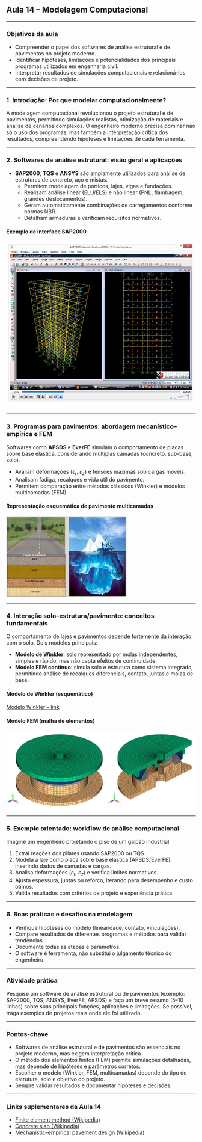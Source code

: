 ## Aula 14 – Modelagem Computacional

---

### Objetivos da aula
- Compreender o papel dos softwares de análise estrutural e de pavimentos no projeto moderno.
- Identificar hipóteses, limitações e potencialidades dos principais programas utilizados em engenharia civil.
- Interpretar resultados de simulações computacionais e relacioná-los com decisões de projeto.

---

### 1. Introdução: Por que modelar computacionalmente?

A modelagem computacional revolucionou o projeto estrutural e de pavimentos, permitindo simulações realistas, otimização de materiais e análise de cenários complexos. O engenheiro moderno precisa dominar não só o uso dos programas, mas também a interpretação crítica dos resultados, compreendendo hipóteses e limitações de cada ferramenta.

---

### 2. Softwares de análise estrutural: visão geral e aplicações

- **SAP2000**, **TQS** e **ANSYS** são amplamente utilizados para análise de estruturas de concreto, aço e mistas.
    - Permitem modelagem de pórticos, lajes, vigas e fundações.
    - Realizam análise linear (ELU/ELS) e não linear (PNL, flambagem, grandes deslocamentos).
    - Geram automaticamente combinações de carregamentos conforme normas NBR.
    - Detalham armaduras e verificam requisitos normativos.

#### Exemplo de interface SAP2000
![SAP2000 Interface](assets/downloads/sap2000-seismic-analysis.png)

---

### 3. Programas para pavimentos: abordagem mecanístico–empírica e FEM

Softwares como **APSDS** e **EverFE** simulam o comportamento de placas sobre base elástica, considerando múltiplas camadas (concreto, sub-base, solo).

- Avaliam deformações ($\varepsilon_t$, $\varepsilon_z$) e tensões máximas sob cargas móveis.
- Analisam fadiga, recalques e vida útil do pavimento.
- Permitem comparação entre métodos clássicos (Winkler) e modelos multicamadas (FEM).

#### Representação esquemática de pavimento multicamadas
![Pavimento multicamadas](assets/downloads/Camadas_estrutura_do_pavimento.jpg)

---

### 4. Interação solo–estrutura/pavimento: conceitos fundamentais

O comportamento de lajes e pavimentos depende fortemente da interação com o solo. Dois modelos principais:
- **Modelo de Winkler**: solo representado por molas independentes, simples e rápido, mas não capta efeitos de continuidade.
- **Modelo FEM contínuo**: simula solo e estrutura como sistema integrado, permitindo análise de recalques diferenciais, contato, juntas e molas de base.

#### Modelo de Winkler (esquemático)
[Modelo Winkler – link](https://www.researchgate.net/publication/301552723/figure/fig1/AS:353361728688129@1461259410003/Figura-1-Modelo-de-Winkler-para-representacao-do-solo.png)

#### Modelo FEM (malha de elementos)
![Malha FEM](assets/downloads/malha-de-modelo-FEM-metodo-dos-elementos-finitos-1.jpg)

---

### 5. Exemplo orientado: workflow de análise computacional

Imagine um engenheiro projetando o piso de um galpão industrial:
1. Extrai reações dos pilares usando SAP2000 ou TQS.
2. Modela a laje como placa sobre base elástica (APSDS/EverFE), inserindo dados de camadas e cargas.
3. Analisa deformações ($\varepsilon_t$, $\varepsilon_z$) e verifica limites normativos.
4. Ajusta espessura, juntas ou reforço, iterando para desempenho e custo ótimos.
5. Valida resultados com critérios de projeto e experiência prática.

---

### 6. Boas práticas e desafios na modelagem

- Verifique hipóteses do modelo (linearidade, contato, vinculações).
- Compare resultados de diferentes programas e métodos para validar tendências.
- Documente todas as etapas e parâmetros.
- O software é ferramenta, não substitui o julgamento técnico do engenheiro.

---

### Atividade prática

Pesquise um software de análise estrutural ou de pavimentos (exemplo: SAP2000, TQS, ANSYS, EverFE, APSDS) e faça um breve resumo (5–10 linhas) sobre suas principais funções, aplicações e limitações. Se possível, traga exemplos de projetos reais onde ele foi utilizado.

---

### Pontos-chave

- Softwares de análise estrutural e de pavimentos são essenciais no projeto moderno, mas exigem interpretação crítica.
- O método dos elementos finitos (FEM) permite simulações detalhadas, mas depende de hipóteses e parâmetros corretos.
- Escolher o modelo (Winkler, FEM, multicamadas) depende do tipo de estrutura, solo e objetivo do projeto.
- Sempre validar resultados e documentar hipóteses e decisões.

---

### Links suplementares da Aula 14

- [Finite element method (Wikipedia)](https://en.wikipedia.org/wiki/Finite_element_method)
- [Concrete slab (Wikipedia)](https://en.wikipedia.org/wiki/Concrete_slab)
- [Mechanistic–empirical pavement design (Wikipedia)](https://en.wikipedia.org/wiki/Mechanistic%E2%80%93empirical_pavement_design)
